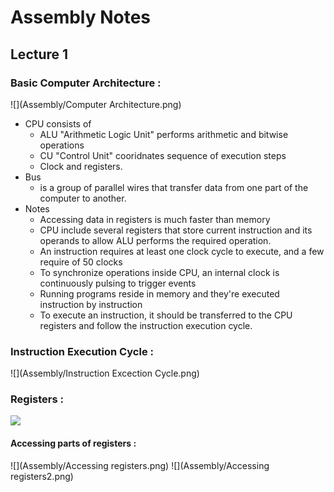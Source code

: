 # Assembly Notes
## Lecture 1

### Basic Computer Architecture :
![](Assembly/Computer Architecture.png) 

- CPU consists of 	
  - ALU "Arithmetic Logic Unit" performs arithmetic and bitwise operations
  - CU "Control Unit" cooridnates sequence of execution steps
  - Clock and registers.
- Bus 
  - is a group of parallel wires that transfer data from one part of the computer to another.
- Notes 
  - Accessing data in registers is much faster than memory
  - CPU include several registers that store current instruction and its operands to allow ALU performs the required operation.
  - An instruction requires at least one clock cycle to execute, and a few require of 50 clocks 
  - To synchronize operations inside CPU, an internal clock is continuously pulsing to trigger events
  - Running programs reside in memory and they're executed instruction by instruction
  - To execute an instruction, it should be transferred to the CPU registers and follow the instruction execution cycle.

### Instruction Execution Cycle :
![](Assembly/Instruction Excection Cycle.png) 

### Registers :
![](Assembly/Registers.png) 
#### Accessing parts of registers :
![](Assembly/Accessing registers.png)
![](Assembly/Accessing registers2.png)
 

